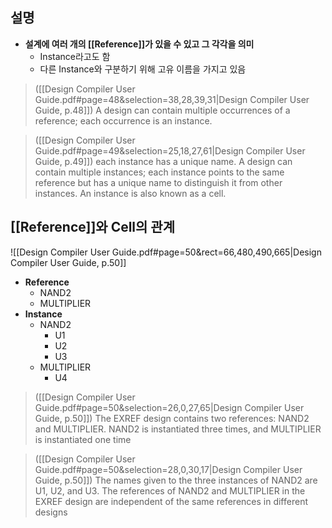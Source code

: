 ## 설명

- **설계에 여러 개의 [[Reference]]가 있을 수 있고 그 각각을 의미**
	- Instance라고도 함
	- 다른 Instance와 구분하기 위해 고유 이름을 가지고 있음

> ([[Design Compiler User Guide.pdf#page=48&selection=38,28,39,31|Design Compiler User Guide, p.48]])
> A design can contain multiple occurrences of a reference; each occurrence is an instance.

> ([[Design Compiler User Guide.pdf#page=49&selection=25,18,27,61|Design Compiler User Guide, p.49]])
> each instance has a unique name. A design can contain multiple instances; each instance points to the same reference but has a unique name to distinguish it from other instances. An instance is also known as a cell.



## [[Reference]]와 Cell의 관계

![[Design Compiler User Guide.pdf#page=50&rect=66,480,490,665|Design Compiler User Guide, p.50]]

- **Reference**
	- NAND2
	- MULTIPLIER
- **Instance**
	- NAND2
		- U1
		- U2
		- U3
	- MULTIPLIER
		- U4

> ([[Design Compiler User Guide.pdf#page=50&selection=26,0,27,65|Design Compiler User Guide, p.50]])
> The EXREF design contains two references: NAND2 and MULTIPLIER. NAND2 is instantiated three times, and MULTIPLIER is instantiated one time

> ([[Design Compiler User Guide.pdf#page=50&selection=28,0,30,17|Design Compiler User Guide, p.50]])
> The names given to the three instances of NAND2 are U1, U2, and U3. The references of NAND2 and MULTIPLIER in the EXREF design are independent of the same references in different designs